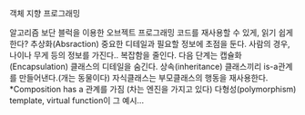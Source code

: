 객체 지향 프로그래밍

알고리즘 보단 블럭을 이용한 오브젝트 프로그래밍
코드를 재사용할 수 있게, 읽기 쉽게 한다?
추상화(Absraction)
중요한 디테일과 필요할 정보에 초점을 둔다. 사람의 경우, 나이나 무게 등의 정보를 가진다..
복잡함을 줄인다.
다음 단계는
캡슐화(Encapsulation)
클래스의 디테일을 숨긴다.
상속(inheritance)
클래스끼리 is-a관계를 만들어낸다.(개는 동물이다) 자식클래스는 부모클래스의 행동을 재사용한다.
*Composition
has a 관계를 가짐 (차는 엔진을 가지고 있다)
다형성(polymorphism)
template, virtual function이 그 예시...